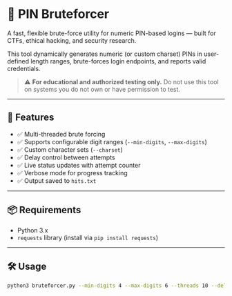 # 🔐 PIN Bruteforcer

A fast, flexible brute-force utility for numeric PIN-based logins — built for CTFs, ethical hacking, and security research.

This tool dynamically generates numeric (or custom charset) PINs in user-defined length ranges, brute-forces login endpoints, and reports valid credentials.

> ⚠️ **For educational and authorized testing only.** Do not use this tool on systems you do not own or have permission to test.

---

## 🚀 Features

- ✅ Multi-threaded brute forcing
- ✅ Supports configurable digit ranges (`--min-digits`, `--max-digits`)
- ✅ Custom character sets (`--charset`)
- ✅ Delay control between attempts
- ✅ Live status updates with attempt counter
- ✅ Verbose mode for progress tracking
- ✅ Output saved to `hits.txt`

---

## 📦 Requirements

- Python 3.x
- `requests` library (install via `pip install requests`)

---

## 🛠 Usage

```bash
python3 bruteforcer.py --min-digits 4 --max-digits 6 --threads 10 --delay 0.1 --verbose
